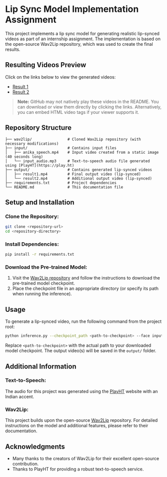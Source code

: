 # Lip Sync Model Implementation Assignment

This project implements a lip sync model for generating realistic lip-synced videos as part of an internship assignment. The implementation is based on the open-source Wav2Lip repository, which was used to create the final results.

## Resulting Videos Preview

Click on the links below to view the generated videos:

- [Result 1](#/output/result1.mp4)
- [Result 2](#/output/result2.mp4)

> **Note:** GitHub may not natively play these videos in the README. You can download or view them directly by clicking the links. Alternatively, you can embed HTML video tags if your viewer supports it.

## Repository Structure

```
├── wav2lip/                # Cloned Wav2Lip repository (with necessary modifications)
├── input/                  # Contains input files
│   ├── anika_speech.mp4    # Input video created from a static image (40 seconds long)
│   └── input_audio.mp3     # Text-to-speech audio file generated using [PlayHT](https://play.ht)
├── output/                 # Contains generated lip-synced videos
│   ├── result1.mp4         # Final output video (lip-synced)
│   └── result2.mp4         # Additional output video (lip-synced)
├── requirements.txt        # Project dependencies
└── README.md               # This documentation file
```

## Setup and Installation

### Clone the Repository:
```bash
git clone <repository-url>
cd <repository-directory>
```

### Install Dependencies:
```bash
pip install -r requirements.txt
```

### Download the Pre-trained Model:

1. Visit the [Wav2Lip repository](https://github.com/Rudrabha/Wav2Lip) and follow the instructions to download the pre-trained model checkpoint.
2. Place the checkpoint file in an appropriate directory (or specify its path when running the inference).

## Usage

To generate a lip-synced video, run the following command from the project root:
```bash
python inference.py --checkpoint_path <path-to-checkpoint> --face input/anika_speech.mp4 --audio input/input_audio.mp3
```
Replace `<path-to-checkpoint>` with the actual path to your downloaded model checkpoint. The output video(s) will be saved in the `output/` folder.

## Additional Information

### Text-to-Speech:
The audio for this project was generated using the [PlayHT](https://play.ht) website with an Indian accent.

### Wav2Lip:
This project builds upon the open-source [Wav2Lip](https://github.com/Rudrabha/Wav2Lip) repository. For detailed instructions on the model and additional features, please refer to their documentation.

## Acknowledgments

- Many thanks to the creators of Wav2Lip for their excellent open-source contribution.
- Thanks to PlayHT for providing a robust text-to-speech service.
